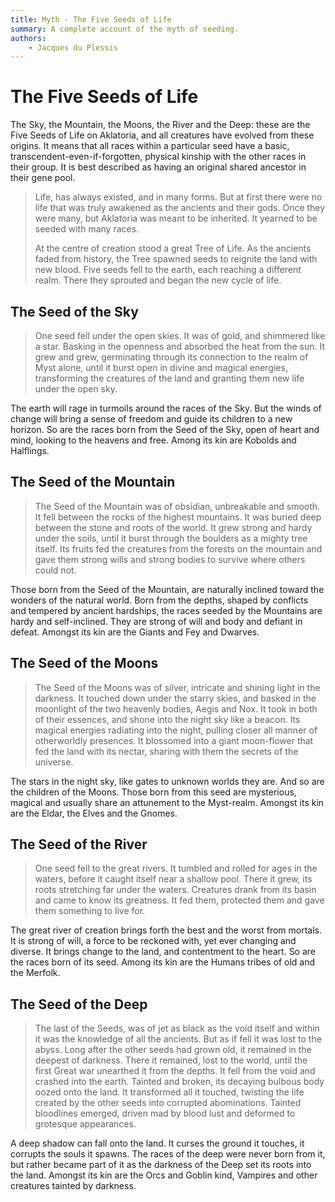 ```yaml
---
title: Myth - The Five Seeds of Life
summary: A complete account of the myth of seeding.
authors:
    - Jacques du Plessis
---
```

# The Five Seeds of Life

The Sky, the Mountain, the Moons, the River and the Deep: these are the Five Seeds of Life on Aklatoria, and all creatures have evolved from these origins.  It means that all races within a particular seed have a basic, transcendent-even-if-forgotten, physical kinship with the other races in their group.  It is best described as having an original shared ancestor in their gene pool.

> Life, has always existed, and in many forms.  But at first there were no life that was truly awakened as the ancients and their gods.  Once they were many, but Aklatoria was meant to be inherited.  It yearned to be seeded with many races.
>
> At the centre of creation stood a great Tree of Life.  As the ancients faded from history, the Tree spawned seeds to reignite the land with new blood.  Five seeds fell to the earth, each reaching a different realm.  There they sprouted and began the new cycle of life.

## The Seed of the Sky

> One seed fell under the open skies.  It was of gold, and shimmered like a star. Basking in the openness and absorbed the heat from the sun.  It grew and grew, germinating through its connection to the realm of Myst alone, until it burst open in divine and magical energies, transforming the creatures of the land and granting them new life under the open sky. 

The earth will rage in turmoils around the races of the Sky.  But the winds of change will bring a sense of freedom and guide its children to a new horizon.  So are the races born from the Seed of the Sky, open of heart and mind, looking to the heavens and free.  Among its kin are Kobolds and Halflings.

## The Seed of the Mountain

> The Seed of the Mountain was of obsidian, unbreakable and smooth. It fell between the rocks of the highest mountains.  It was buried deep between the stone and roots of the world.  It grew strong and hardy under the soils, until it burst through the boulders as a mighty tree itself.  Its fruits fed the creatures from the forests on the mountain and gave them strong wills and strong bodies to survive where others could not.

Those born from the Seed of the Mountain, are naturally inclined toward the wonders of the natural world. Born from the depths, shaped by conflicts and tempered by ancient hardships, the races seeded by the Mountains are hardy and self-inclined.  They are strong of will and body and defiant in defeat. Amongst its kin are the Giants and Fey and Dwarves.

## The Seed of the Moons

> The Seed of the Moons was of silver, intricate and shining light in the darkness. It touched down under the starry skies, and basked in the moonlight of the two heavenly bodies, Aegis and Nox.  It took in both of their essences, and shone into the night sky like a beacon.  Its magical energies radiating into the night, pulling closer all manner of otherworldly presences. It blossomed into a giant moon-flower that fed the land with its nectar, sharing with them the secrets of the universe.

The stars in the night sky, like gates to unknown worlds they are.  And so are the children of the Moons.  Those born from this seed are mysterious, magical and usually share an attunement to the Myst-realm. Amongst its kin are the Eldar, the Elves and the Gnomes.

## The Seed of the River

> One seed fell to the great rivers.  It tumbled and rolled for ages in the waters, before it caught itself near a shallow pool.  There it grew, its roots stretching far under the waters.  Creatures drank from its basin and came to know its greatness. It fed them, protected them and gave them something to live for.

The great river of creation brings forth the best and the worst from mortals.  It is strong of will, a force to be reckoned with, yet ever changing and diverse.  It brings change to the land, and contentment to the heart.  So are the races born of its seed. Among its kin are the Humans tribes of old and the Merfolk.

## The Seed of the Deep

> The last of the Seeds, was of jet as black as the void itself and within it was the knowledge of all the ancients. But as if fell it was lost to the abyss.  Long after the other seeds had grown old, it remained in the deepest of darkness.  There it remained, lost to the world, until the first Great war unearthed it from the depths. It fell from the void and crashed into the earth.  Tainted and broken, its decaying bulbous body oozed onto the land.  It transformed all it touched, twisting the life created by the other seeds into corrupted abominations. Tainted bloodlines emerged, driven mad by blood lust and deformed to grotesque appearances.

A deep shadow can fall onto the land.  It curses the ground it touches, it corrupts the souls it spawns.  The races of the deep were never born from it, but rather became part of it as the darkness of the Deep set its roots into the land. Amongst its kin are the Orcs and Goblin kind, Vampires and other creatures tainted by darkness.